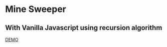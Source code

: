 # Mine Sweeper
## With Vanilla Javascript using recursion algorithm

[DEMO](https://bert0ne.github.io/Mine-Sweeper/)                    

